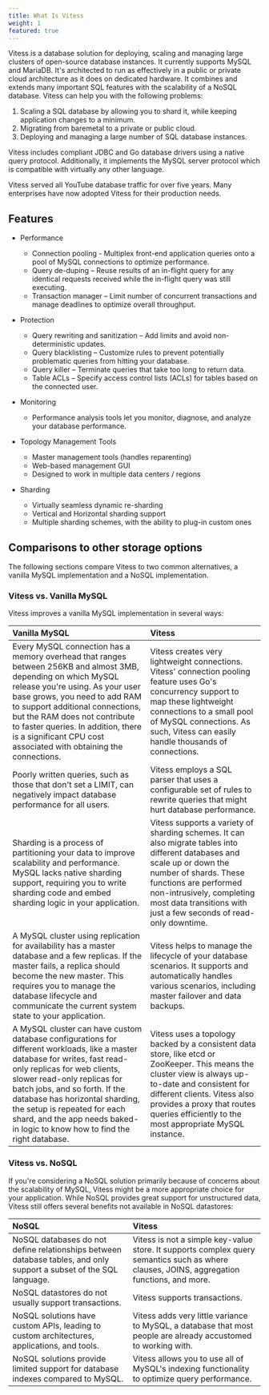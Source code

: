 ```yaml
---
title: What Is Vitess
weight: 1
featured: true
---
```


Vitess is a database solution for deploying, scaling and managing large clusters of open-source database instances. It currently supports MySQL and MariaDB. It's architected to run as effectively in a public or private cloud architecture as it does on dedicated hardware. It combines and extends many important SQL features with the scalability of a NoSQL database. Vitess can help you with the following problems:

1. Scaling a SQL database by allowing you to shard it, while keeping application changes to a minimum.
2. Migrating from baremetal to a private or public cloud.
3. Deploying and managing a large number of SQL database instances.

Vitess includes compliant JDBC and Go database drivers using a native query protocol. Additionally, it implements the MySQL server protocol which is compatible with virtually any other language.

Vitess served all YouTube database traffic for over five years. Many enterprises have now adopted Vitess for their production needs.

## Features

* Performance
    - Connection pooling - Multiplex front-end application queries onto a pool of MySQL connections to optimize performance.
    - Query de-duping – Reuse results of an in-flight query for any identical requests received while the in-flight query was still executing.
    - Transaction manager – Limit number of concurrent transactions and manage deadlines to optimize overall throughput.

* Protection
    - Query rewriting and sanitization – Add limits and avoid non-deterministic updates.
    - Query blacklisting – Customize rules to prevent potentially problematic queries from hitting your database.
    - Query killer – Terminate queries that take too long to return data.
    - Table ACLs – Specify access control lists (ACLs) for tables based on the connected user.

* Monitoring
    - Performance analysis tools let you monitor, diagnose, and analyze your database performance.

* Topology Management Tools
    - Master management tools (handles reparenting)
    - Web-based management GUI
    - Designed to work in multiple data centers / regions

* Sharding
    - Virtually seamless dynamic re-sharding
    - Vertical and Horizontal sharding support
    - Multiple sharding schemes, with the ability to plug-in custom ones

## Comparisons to other storage options

The following sections compare Vitess to two common alternatives, a vanilla MySQL implementation and a NoSQL implementation.

### Vitess vs. Vanilla MySQL

Vitess improves a vanilla MySQL implementation in several ways:

| Vanilla MySQL | Vitess |
|:--|:--|
| Every MySQL connection has a memory overhead that ranges between 256KB  and almost 3MB, depending on which MySQL release you're using. As your  user base grows, you need to add RAM to support additional connections,  but the RAM does not contribute to faster queries. In addition, there is  a significant CPU cost associated with obtaining the connections.              | Vitess creates very lightweight connections.  Vitess' connection pooling feature uses Go's concurrency support to map  these lightweight connections to a small pool of MySQL connections. As  such, Vitess can easily handle thousands of connections.     |
| Poorly written queries, such as those that don't set a LIMIT, can negatively impact database performance for all users.                                                                                                                                                                                                                                                           | Vitess employs a SQL parser that uses a configurable set of rules to rewrite queries that might hurt database performance.                                                                                                                                                       |
| Sharding is a process of partitioning your data to improve scalability  and performance. MySQL lacks native sharding support, requiring you to  write sharding code and embed sharding logic in your application.                                                                                                                                                                 | Vitess supports a variety of sharding schemes. It can also migrate  tables into different databases and scale up or down the number of  shards. These functions are performed non-intrusively, completing most  data transitions with just a few seconds of read-only downtime.  |
| A MySQL cluster using replication for availability has a master database  and a few replicas. If the master fails, a replica should become the  new master. This requires you to manage the database lifecycle and  communicate the current system state to your application.                                                                                                     | Vitess helps to manage the lifecycle of your database scenarios. It  supports and automatically handles various scenarios, including master  failover and data backups.                                                                                                          |
| A MySQL cluster can have custom database configurations for different  workloads, like a master database for writes, fast read-only replicas  for web clients, slower read-only replicas for batch jobs, and so forth.  If the database has horizontal sharding, the setup is repeated for each  shard, and the app needs baked-in logic to know how to find the right  database. | Vitess uses a topology backed by a consistent data store, like etcd or  ZooKeeper. This means the cluster view is always up-to-date and  consistent for different clients. Vitess also provides a proxy that  routes queries efficiently to the most appropriate MySQL instance. |


### Vitess vs. NoSQL

If you're considering a NoSQL solution primarily because of concerns about the scalability of MySQL, Vitess might be a more appropriate choice for your application. While NoSQL provides great support for unstructured data, Vitess still offers several benefits not available in NoSQL datastores:

| NoSQL | Vitess |
|:--|:--|
| NoSQL databases do not define relationships between database tables, and only support a subset of the SQL language. | Vitess is not a simple key-value store. It supports complex query semantics such as where clauses, JOINS, aggregation functions, and more.  |
| NoSQL datastores do not usually support transactions.                                                               | Vitess supports transactions.                                                                                                               |
| NoSQL solutions have custom APIs, leading to custom architectures, applications, and tools.                         | Vitess adds very little variance to MySQL, a database that most people are already accustomed to working with.                              |
| NoSQL solutions provide limited support for database indexes compared to MySQL.                                     | Vitess allows you to use all of MySQL's indexing functionality to optimize query performance.                                               |
